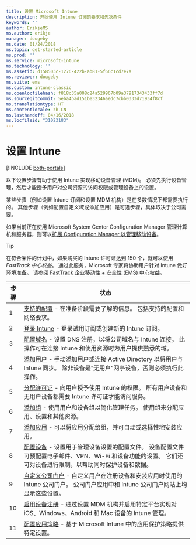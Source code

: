 ```yaml
---
title: 设置 Microsoft Intune
description: 开始使用 Intune 订阅的要求和先决条件
keywords: ''
author: ErikjeMS
ms.author: erikje
manager: dougeby
ms.date: 01/24/2018
ms.topic: get-started-article
ms.prod: ''
ms.service: microsoft-intune
ms.technology: ''
ms.assetid: d158503c-1276-422b-ab81-5f66c1cd7e7a
ms.reviewer: dougeby
ms.suite: ems
ms.custom: intune-classic
ms.openlocfilehash: f818c35a008c24a529967b09a37917343433ff7d
ms.sourcegitcommit: 5eba4bad151be32346aedc7cbb0333d71934f8cf
ms.translationtype: HT
ms.contentlocale: zh-CN
ms.lasthandoff: 04/16/2018
ms.locfileid: "31023183"
---
```

# <a name="set-up-intune"></a>设置 Intune

[!INCLUDE [both-portals](./includes/note-for-both-portals.md)]

以下设置步骤有助于使用 Intune 实现移动设备管理 (MDM)。 必须先执行设备管理，然后才能授予用户对公司资源的访问权限或管理设备上的设置。

某些步骤（例如设置 Intune 订阅和设置 MDM 机构）是在多数情况下都需要执行的。 其他步骤（例如配置自定义域或添加应用）是可选步骤，具体取决于公司需要。

如果当前正在使用 Microsoft System Center Configuration Manager 管理计算机和服务器，则可以[扩展 Configuration Manager 以管理移动设备](https://docs.microsoft.com/sccm/mdm/understand/choose-between-standalone-intune-and-hybrid-mobile-device-management)。

>[!TIP]
>在符合条件的计划中，如果购买的 Intune 许可证达到 150 个，就可以使用 *FastTrack 中心权益*。 通过此服务，Microsoft 专家将协助用户针对 Intune 做好环境准备。 请参阅 [FastTrack 企业移动性 + 安全性 (EMS) 中心权益](https://docs.microsoft.com/enterprise-mobility-security/Solutions/enterprise-mobility-fasttrack-program)。



| 步骤 |                                                                                                                       状态                                                                                                                       |
|-------|----------------------------------------------------------------------------------------------------------------------------------------------------------------------------------------------------------------------------------------------------|
|   1   |                                        [支持的配置](supported-devices-browsers.md) - 在准备阶段需要了解的信息。 包括支持的配置和网络要求。                                         |
|   2   |                                                                 [登录 Intune](account-sign-up.md) - 登录试用订阅或创建新的 Intune 订阅。                                                                  |
|   3   |                [配置域名](custom-domain-name-configure.md) - 设置 DNS 注册，以将公司域名与 Intune 连接。 此操作可在连接 Intune 和使用资源时为用户提供熟悉的域。                |
|   4   |                                   [添加用户](users-add.md) - 手动添加用户或连接 Active Directory 以将用户与 Intune 同步。 除非设备是“无用户”网亭设备，否则必须执行此操作。                                    |
|   5   |                                            [分配许可证](licenses-assign.md) - 向用户授予使用 Intune 的权限。 所有用户设备和无用户设备都需要 Intune 许可证才能访问服务。                                             |
|   6   |                                               [添加组](groups-add.md) - 使用用户和设备组以简化管理任务。 使用组来分配应用、设置和其他资源。                                                |
|   7   |                                                                        [添加应用](apps-add.md) - 可以将应用分配给组，并可自动或选择性地安装应用。                                                                         |
|   8   | [配置设备](device-profiles.md) - 设置用于管理设备设置的配置文件。 设备配置文件可预配置电子邮件、VPN、Wi-Fi 和设备功能的设置。 它们还可对设备进行限制，以帮助同时保护设备和数据。 |
|   9   |       [自定义公司门户](company-portal-app.md) - 自定义用户在注册设备和安装应用时使用的 Intune 公司门户。 公司门户应用中和 Intune 公司门户网站上均显示这些设置。       |
|  10   |                                [启用设备注册](mdm-authority-set.md) - 通过设置 MDM 机构并启用特定平台实现对 iOS、Windows、Android 和 Mac 设备的 Intune 管理。                                 |
|  11   |                                                        [配置应用策略](app-protection-policy.md) - 基于 Microsoft Intune 中的应用保护策略提供特定设置。                                                         |

